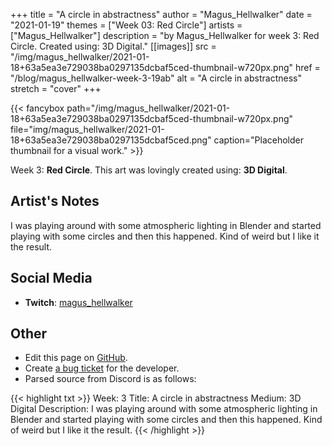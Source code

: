 +++
title =       "A circle in abstractness"
author =      "Magus_Hellwalker"
date =        "2021-01-19"
themes =      ["Week 03: Red Circle"]
artists =     ["Magus_Hellwalker"]
description = "by Magus_Hellwalker for week 3: Red Circle. Created using: 3D Digital."
[[images]]
      src = "/img/magus_hellwalker/2021-01-18+63a5ea3e729038ba0297135dcbaf5ced-thumbnail-w720px.png"
      href = "/blog/magus_hellwalker-week-3-19ab"
      alt = "A circle in abstractness"
      stretch = "cover"
+++


{{< fancybox path="/img/magus_hellwalker/2021-01-18+63a5ea3e729038ba0297135dcbaf5ced-thumbnail-w720px.png" file="img/magus_hellwalker/2021-01-18+63a5ea3e729038ba0297135dcbaf5ced.png" caption="Placeholder thumbnail for a visual work." >}}


Week 3: **Red Circle**. This art was lovingly created using: **3D Digital**.

## Artist's Notes

I was playing around with some atmospheric lighting in Blender and started playing with some circles and then this happened. Kind of weird but I like it the result.

## Social Media

- **Twitch**: <a href='https://twitch.tv/magus_hellwalker' target='_blank'>magus_hellwalker</a>

## Other

- Edit this page on [GitHub](https://github.com/teaminkling/web-refresh/edit/main/content/blog/magus_hellwalker-week-3-19ab.md).
- Create [a bug ticket](https://github.com/teaminkling/web-refresh/issues/new?assignees=&labels=bug&template=problem-report.md&title=) for the developer.
- Parsed source from Discord is as follows:

{{< highlight txt >}}
Week: 3
Title:  A circle in abstractness
Medium: 3D Digital
Description: I was playing around with some atmospheric lighting in Blender and started playing with some circles and then this happened. Kind of weird but I like it the result.
{{< /highlight >}}